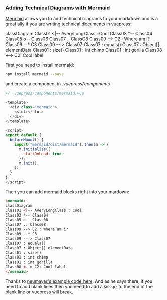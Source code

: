 ### Adding Technical Diagrams with Mermaid

[Mermaid](https://mermaidjs.github.io/) allows you to add technical diagrams to your markdown and is a great ally if you are writing technical documents in vuepress:

<mermaid>
classDiagram
Class01 <|-- AveryLongClass : Cool
Class03 *-- Class04
Class05 o-- Class06
Class07 .. Class08
Class09 --> C2 : Where am i?
Class09 --* C3
Class09 --|> Class07
Class07 : equals()
Class07 : Object[] elementData
Class01 : size()
Class01 : int chimp
Class01 : int gorilla
Class08 <--> C2: Cool label
</mermaid>

First you need to install mermaid:
```sh
npm install mermaid --save
```
and create a component in _.vuepress/components_

```js
// .vuepress/components/mermaid.vue

<template>
  <div class="mermaid">
    <slot></slot>
  </div>
</template>

<script>
export default {
  beforeMount() {
    import("mermaid/dist/mermaid").then(m => {
      m.initialize({
        startOnLoad: true
      });
      m.init();
    });
  }
};
</script>
```
Then you can add mermaid blocks right into your mardown:

```html
<mermaid>
classDiagram
Class01 <|-- AveryLongClass : Cool
Class03 *-- Class04
Class05 o-- Class06
Class07 .. Class08
Class09 --> C2 : Where am i?
Class09 --* C3
Class09 --|> Class07
Class07 : equals()
Class07 : Object[] elementData
Class01 : size()
Class01 : int chimp
Class01 : int gorilla
Class08 <--> C2: Cool label
</mermaid>
```
Thanks to [neumayer's example code here](https://github.com/vuejs/vuepress/issues/111#event-1797373924). And as he says there, if you need to add blank lines then you need to add a `&nbsp;` to the end of the blank line or vuepress will break.

